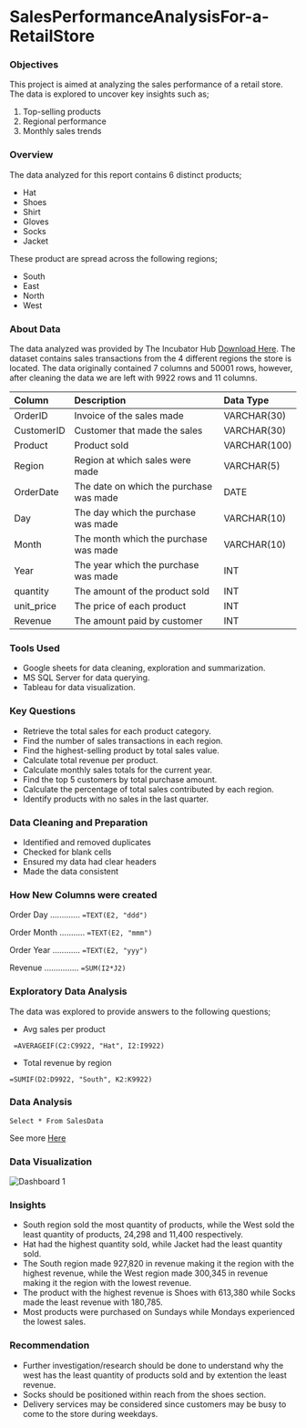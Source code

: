 # SalesPerformanceAnalysisFor-a-RetailStore

### Objectives

 This project is aimed at analyzing the sales performance of a retail store. The data is explored to uncover key insights such as; 
 1. Top-selling products
 2. Regional performance
 3. Monthly sales trends

 ### Overview

The data analyzed for this report contains 6 distinct products;
- Hat
- Shoes
- Shirt
- Gloves
- Socks
- Jacket

These product are spread across the following regions;
- South
- East
- North
- West

### About Data

The data analyzed was provided by The Incubator Hub [Download Here](https://docs.google.com/spreadsheets/d/1wICM0no-Tro0hVhZwlUNi8u7bzkOnU-2kxRhH1T8GDA/edit?usp=sharing). The dataset contains sales transactions from the 4 different regions the store is located. The data originally contained 7 columns and 50001 rows, however, after cleaning the data we are left with 9922 rows and 11 columns.

| Column                  | Description                             | Data Type      |
| :---------------------- | :-------------------------------------- | :------------- |
| OrderID                 | Invoice of the sales made               | VARCHAR(30)    |
| CustomerID              | Customer that made the sales            | VARCHAR(30)    |
| Product                 | Product sold                            | VARCHAR(100)   |
| Region                  | Region at which sales were made         | VARCHAR(5)     |
| OrderDate               | The date on which the purchase was made | DATE           |
| Day                     | The day which the purchase was made     | VARCHAR(10)    |
| Month                   | The month which the purchase was made   | VARCHAR(10)    |
| Year                    | The year which the purchase was made    | INT            |
| quantity                | The amount of the product sold          | INT            |
| unit_price              | The price of each product               | INT            |
| Revenue                 | The amount paid by customer             | INT            |

### Tools Used 

- Google sheets for data cleaning, exploration and summarization.
- MS SQL Server for data querying.
- Tableau for data visualization.

### Key Questions

- Retrieve the total sales for each product category.
- Find the number of sales transactions in each region.
- Find the highest-selling product by total sales value.
- Calculate total revenue per product.
- Calculate monthly sales totals for the current year.
- Find the top 5 customers by total purchase amount.
- Calculate the percentage of total sales contributed by each region.
- Identify products with no sales in the last quarter.

### Data Cleaning and Preparation

- Identified and removed duplicates
- Checked for blank cells
- Ensured my data had clear headers
- Made the data consistent

### How New Columns were created

Order Day ............. ``` =TEXT(E2, "ddd") ```

Order Month ........... ``` =TEXT(E2, "mmm") ```

Order Year ............ ``` =TEXT(E2, "yyy") ```

Revenue ............... ``` =SUM(I2*J2) ```

### Exploratory Data Analysis

The data was explored to provide answers to the following questions;

- Avg sales per product

```  =AVERAGEIF(C2:C9922, "Hat", I2:I9922) ```

- Total revenue by region

 ``` =SUMIF(D2:D9922, "South", K2:K9922) ```

### Data Analysis

``` Select * From SalesData ```

See more [Here](https://github.com/Pelumi-Esther/SalesPerformanceAnalysisFor-a-RetailStore/blob/main/SQL_Queries)

### Data Visualization

![Dashboard 1](https://github.com/user-attachments/assets/e20b16bd-55f4-4e03-8902-e7c55ed85c3e)

### Insights

- South region sold the most quantity of products, while the West sold the least quantity of products, 24,298 and 11,400 respectively.
- Hat had the highest quantity sold, while Jacket had the least quantity sold.
- The South region made 927,820 in revenue making it the region with the highest revenue, while the West region made 300,345 in revenue making it the region with the lowest revenue.
- The product with the highest revenue is Shoes with 613,380 while Socks made the least revenue with 180,785.
- Most products were purchased on Sundays while Mondays experienced the lowest sales.

### Recommendation 

- Further investigation/research should be done to understand why the west has the least quantity of products sold and by extention the least revenue.
- Socks should be positioned within reach from the shoes section.
- Delivery services may be considered since customers may be busy to come to the store during weekdays.


 

  





 
